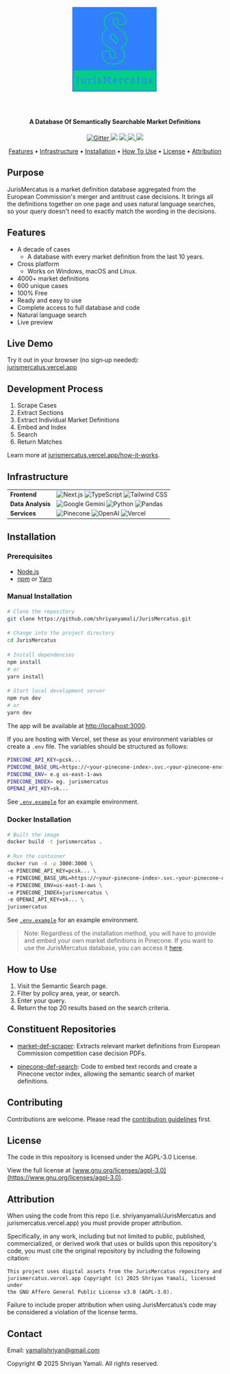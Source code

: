 <h1 align="center">
  <br>
  <a href="https://jurismercatus.vercel.app/"><img src="public/logo-square.png" alt="JurisMercatus" width="200"></a>
  <br>
  <br>
</h1>

<h4 align="center">A Database Of Semantically Searchable Market Definitions</h4>

<p align="center">
  <a href="https://img.shields.io/badge/License-AGPL%203.0-green.svg">
    <img src="https://img.shields.io/badge/License-AGPL%203.0-green.svg"
         alt="Gitter">
  </a>
  <a href="https://img.shields.io/badge/Maintained-yes-green.svg"><img src="https://img.shields.io/badge/Maintained-yes-green.svg"></a>
  <a href="https://saythanks.io/to/bullredeyes@gmail.com">
      <img src="https://img.shields.io/badge/SayThanks.io-%E2%98%BC-1EAEDB.svg">
  </a>
  <a href="https://img.shields.io/github/actions/workflow/status/shriyanyamali/shriyanyamali.github.io/ci.yml?branch=main">
    <img src="https://img.shields.io/github/actions/workflow/status/shriyanyamali/shriyanyamali.github.io/ci.yml?branch=main">
  </a>
  <a href="https://img.shields.io/github/last-commit/shriyanyamali/JurisMercatus">
    <img src="https://img.shields.io/github/last-commit/shriyanyamali/JurisMercatus">
  </a>
</p>

<p align="center">
  <a href="#features">Features</a> •
  <a href="#infrastructure">Infrastructure</a> •
  <a href="#installation">Installation</a> •
  <a href="#how-to-use">How To Use</a> •
  <a href="#license">License</a> •
  <a href="#attribution">Attribution</a>
</p>

## Purpose

JurisMercatus is a market definition database aggregated from the European Commission's merger and antitrust case decisions. It brings all the definitions together on one page and uses natural language searches, so your query doesn't need to exactly match the wording in the decisions.

## Features

* A decade of cases
  - A database with every market definition from the last 10 years.
* Cross platform
  - Works on Windows, macOS and Linux.
* 4000+ market definitions
* 600 unique cases
* 100% Free
* Ready and easy to use
* Complete access to full database and code	
* Natural language search
* Live preview
## Live Demo

Try it out in your browser (no sign‑up needed):  
[jurismercatus.vercel.app](https://jurismercatus.vercel.app)

## Development Process

1. Scrape Cases
2. Extract Sections
3. Extract Individual Market Definitions
4. Embed and Index
5. Search
6. Return Matches

Learn more at [jurismercatus.vercel.app/how-it-works](https://jurismercatus.vercel.app/how-it-works).

## Infrastructure

<table>
  <tr>
    <td><strong>Frontend</strong></td>
    <td>
      <img src="https://img.shields.io/badge/Next.js-000000.svg?style=flat-square&logo=next.js&logoColor=white" alt="Next.js"/>
      <img src="https://img.shields.io/badge/TypeScript-3178C6.svg?style=flat-square&logo=typescript&logoColor=white" alt="TypeScript"/>
      <img src="https://img.shields.io/badge/Tailwind%20CSS-38B2AC.svg?style=flat-square&logo=tailwind-css&logoColor=white" alt="Tailwind CSS"/>
    </td>
  </tr>
  <tr>
    <td><strong>Data Analysis</strong></td>
    <td>
      <img src="https://img.shields.io/badge/Gemini-4285F4.svg?style=flat-square&logo=google&logoColor=white" alt="Google Gemini"/>
      <img src="https://img.shields.io/badge/Python-3670A0.svg?style=flat-square&logo=python&logoColor=ffdd54" alt="Python"/>
      <img src="https://img.shields.io/badge/Pandas-150458.svg?style=flat-square&logo=pandas&logoColor=white" alt="Pandas"/>
    </td>

  </tr>
  <tr>
    <td><strong>Services</strong></td>
    <td>
      <img src="https://img.shields.io/badge/Pinecone-000000.svg?style=flat-square&logo=pinecone&logoColor=white" alt="Pinecone"/>
      <img src="https://img.shields.io/badge/OpenAI-000000.svg?style=flat-square&logo=openai&logoColor=white" alt="OpenAI"/>
      <img src="https://img.shields.io/badge/Vercel-000000.svg?style=flat-square&logo=vercel&logoColor=white" alt="Vercel"/>
    </td>

  </tr>
</table>

## Installation

### Prerequisites

- [Node.js](https://nodejs.org/)
- [npm](https://www.npmjs.com/) or [Yarn](https://yarnpkg.com/)

### Manual Installation

```bash
# Clone the repository
git clone https://github.com/shriyanyamali/JurisMercatus.git

# Change into the project directory
cd JurisMercatus

# Install dependencies
npm install
# or
yarn install

# Start local development server
npm run dev
# or
yarn dev
```

The app will be available at [http://localhost:3000](http://localhost:3000).

If you are hosting with Vercel, set these as your environment variables or create a `.env` file. The variables should be structured as follows:

```bash
PINECONE_API_KEY=pcsk...
PINECONE_BASE_URL=https://<your-pinecone-index>.svc.<your-pinecone-env>.pinecone.io
PINECONE_ENV= e.g us-east-1-aws
PINECONE_INDEX= eg. jurismercatus
OPENAI_API_KEY=sk...
```

See [`.env.example`](/.env.example) for an example environment.

### Docker Installation

```bash
# Built the image
docker build -t jurismercatus .

# Run the container
docker run -d -p 3000:3000 \
-e PINECONE_API_KEY=pcsk... \
-e PINECONE_BASE_URL=https://<your-pinecone-index>.svc.<your-pinecone-env>.pinecone.io \
-e PINECONE_ENV=us-east-1-aws \
-e PINECONE_INDEX=jurismercatus \
-e OPENAI_API_KEY=sk... \
jurismercatus
```

See [`.env.example`](/.env.example) for an example environment.

> Note: Regardless of the installation method, you will have to provide and embed your own market definitions in Pinecone. If you want to use the JurisMercatus database, you can access it [here](https://jurismercatus.vercel.app/database.json).

## How to Use

1. Visit the Semantic Search page.
2. Filter by policy area, year, or search.
3. Enter your query.
4. Return the top 20 results based on the search criteria.

## Constituent Repositories

- [market-def-scraper](https://github.com/shriyanyamali/market-def-scraper): Extracts relevant market definitions from European Commission competition case decision PDFs.

- [pinecone-def-search](https://github.com/shriyanyamali/pinecone-def-search): Code to embed text records and create a Pinecone vector index, allowing the semantic search of market definitions.

## Contributing

Contributions are welcome. Please read the [contribution guidelines](CONTRIBUTING.md) first.

## License

The code in this repository is licensed under the AGPL-3.0 License.

View the full license at [www.gnu.org/licenses/agpl-3.0](https://www.gnu.org/licenses/agpl-3.0).

## Attribution

When using the code from this repo (i.e. shriyanyamali/JurisMercatus and jurismercatus.vercel.app) you must provide proper attribution.

Specifically, in any work, including but not limited to public, published, commercialized, or derived work that uses or builds upon this repository's code, you must cite the original repository by including the following citation:

```
This project uses digital assets from the JurisMercatus repository and
jurismercatus.vercel.app Copyright (c) 2025 Shriyan Yamali, licensed under
the GNU Affero General Public License v3.0 (AGPL-3.0).
```

Failure to include proper attribution when using JurisMercatus’s code may be considered a violation of the license terms.

## Contact

Email: [yamalishriyan@gmail.com](mailto:yamalishriyan@gmail.com)

Copyright © 2025 Shriyan Yamali. All rights reserved.
